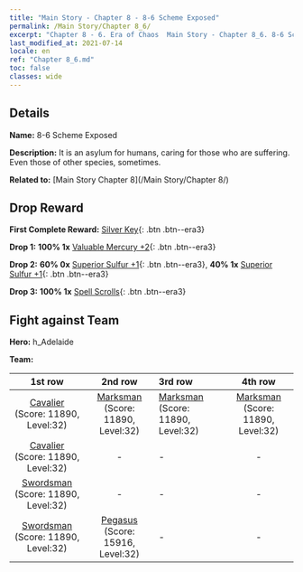 ```yaml
---
title: "Main Story - Chapter 8 - 8-6 Scheme Exposed"
permalink: /Main Story/Chapter 8_6/
excerpt: "Chapter 8 - 6. Era of Chaos  Main Story - Chapter 8_6. 8-6 Scheme Exposed"
last_modified_at: 2021-07-14
locale: en
ref: "Chapter 8_6.md"
toc: false
classes: wide
---
```


## Details

 **Name:** 8-6 Scheme Exposed

 **Description:** It is an asylum for humans, caring for those who are suffering. Even those of other species, sometimes.

 **Related to:** [Main Story Chapter 8](/Main Story/Chapter 8/)

## Drop Reward

 **First Complete Reward:** [Silver Key](/Items/con_693/){: .btn .btn--era3}

 **Drop 1:** **100% 1x** [Valuable Mercury +2](/Items/mat_28/){: .btn .btn--era3}

 **Drop 2:** **60% 0x** [Superior Sulfur +1](/Items/mat_22/){: .btn .btn--era3}, **40% 1x** [Superior Sulfur +1](/Items/mat_22/){: .btn .btn--era3}

 **Drop 3:** **100% 1x** [Spell Scrolls](/Items/con_694/){: .btn .btn--era3}


## Fight against Team
 **Hero:** h_Adelaide

 **Team:**


  | 1st row | 2nd row | 3rd row | 4th row |
  |:----:|:----:|:----|:----:|
  | [Cavalier](/units/Cavalier/) (Score: 11890, Level:32)  | [Marksman](/units/Marksman/) (Score: 11890, Level:32)  | [Marksman](/units/Marksman/) (Score: 11890, Level:32)  | [Marksman](/units/Marksman/) (Score: 11890, Level:32)  |
  | [Cavalier](/units/Cavalier/) (Score: 11890, Level:32)  | - | - | - |
  | [Swordsman](/units/Swordsman/) (Score: 11890, Level:32)  | - | - | - |
  | [Swordsman](/units/Swordsman/) (Score: 11890, Level:32)  | [Pegasus](/units/Pegasus/) (Score: 15916, Level:32)  | - | - |


